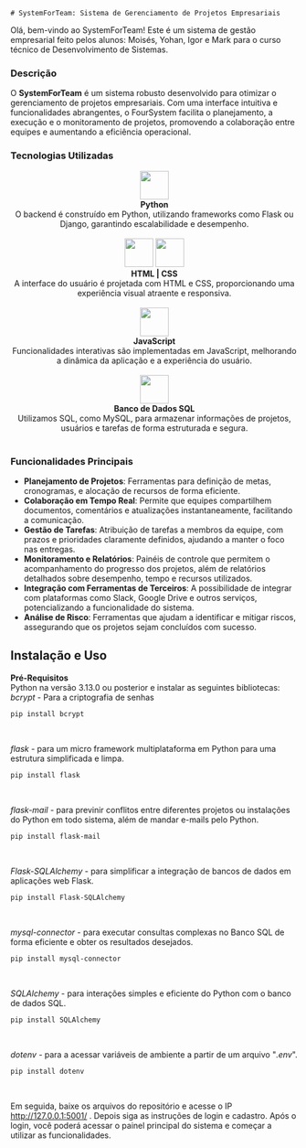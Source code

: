     # SystemForTeam: Sistema de Gerenciamento de Projetos Empresariais

Olá, bem-vindo ao SystemForTeam! Este é um sistema de gestão empresarial feito pelos alunos: Moisés, Yohan, Igor e Mark para o curso técnico de Desenvolvimento de Sistemas.

### Descrição

O **SystemForTeam** é um sistema robusto desenvolvido para otimizar o gerenciamento de projetos empresariais. Com uma interface intuitiva e funcionalidades abrangentes, o FourSystem facilita o planejamento, a execução e o monitoramento de projetos, promovendo a colaboração entre equipes e aumentando a eficiência operacional.

### Tecnologias Utilizadas

<div align="center">
    <img src="https://cdn.jsdelivr.net/gh/devicons/devicon@latest/icons/python/python-original.svg" width="50" height="50" /><br>
    <strong>Python</strong><br>O backend é construído em Python, utilizando frameworks como Flask ou Django, garantindo escalabilidade e desempenho.
</div>
<br>

<div align="center">
    <img src="https://cdn.jsdelivr.net/gh/devicons/devicon@latest/icons/html5/html5-original.svg" width="50" height="50" />
    <img src="https://cdn.jsdelivr.net/gh/devicons/devicon@latest/icons/css3/css3-original.svg"  width="50" height="50" /><br>
    <strong>HTML  | CSS</strong><br>A interface do usuário é projetada com HTML e CSS, proporcionando uma experiência visual atraente e responsiva.
</div>
<br>

<div align="center">
    <img src="https://cdn.jsdelivr.net/gh/devicons/devicon@latest/icons/javascript/javascript-original.svg" width="50" height="50" /><br>
    <strong>JavaScript</strong><br>Funcionalidades interativas são implementadas em JavaScript, melhorando a dinâmica da aplicação e a experiência do usuário.
</div>
<br>

<div align="center">
    <img src="https://cdn.jsdelivr.net/gh/devicons/devicon@latest/icons/mysql/mysql-original.svg" width="50" height="50" /><br>
    <strong>Banco de Dados SQL</strong><br>Utilizamos SQL, como MySQL, para armazenar informações de projetos, usuários e tarefas de forma estruturada e segura.
</div>
<br>

### Funcionalidades Principais

- **Planejamento de Projetos**: Ferramentas para definição de metas, cronogramas, e alocação de recursos de forma eficiente.
- **Colaboração em Tempo Real**: Permite que equipes compartilhem documentos, comentários e atualizações instantaneamente, facilitando a comunicação.
- **Gestão de Tarefas**: Atribuição de tarefas a membros da equipe, com prazos e prioridades claramente definidos, ajudando a manter o foco nas entregas.
- **Monitoramento e Relatórios**: Painéis de controle que permitem o acompanhamento do progresso dos projetos, além de relatórios detalhados sobre desempenho, tempo e recursos utilizados.
- **Integração com Ferramentas de Terceiros**: A possibilidade de integrar com plataformas como Slack, Google Drive e outros serviços, potencializando a funcionalidade do sistema.
- **Análise de Risco**: Ferramentas que ajudam a identificar e mitigar riscos, assegurando que os projetos sejam concluídos com sucesso.

## Instalação e Uso  
**Pré-Requisitos**<br>Python na versão 3.13.0 ou posterior e instalar as  seguintes bibliotecas:<br>
*bcrypt* - Para a criptografia de senhas
```
pip install bcrypt
```
<br>

_flask_ - para um micro framework multiplataforma em Python para uma estrutura simplificada e limpa.
```
pip install flask
```
<br>

_flask-mail_ - para previnir conflitos entre diferentes projetos ou instalações do Python em todo sistema, além de mandar e-mails pelo Python.
```
pip install flask-mail
```
<br>

_Flask-SQLAlchemy_ - para simplificar a integração de bancos de dados em aplicações web Flask.
```
pip install Flask-SQLAlchemy
```
<br>

_mysql-connector_ - para executar consultas complexas no Banco SQL de forma eficiente e obter os resultados desejados.
```
pip install mysql-connector
```

<br>

_SQLAlchemy_ - para interações simples e eficiente do Python com o banco de dados SQL.
```
pip install SQLAlchemy
```
<br>

_dotenv_ - para a acessar variáveis de ambiente a partir de um arquivo "_.env_".
```
pip install dotenv
```
<br>

Em seguida, baixe os arquivos do repositório e acesse o IP http://127.0.0.1:5001/ . 
Depois siga as instruções de login e cadastro. Após o login, você poderá acessar o painel principal do sistema e começar a utilizar as funcionalidades.



